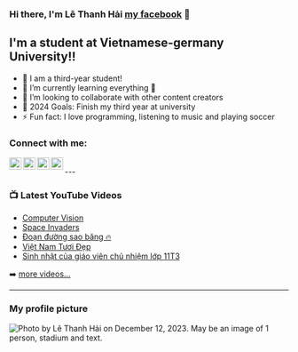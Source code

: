 ### Hi there, I'm Lê Thanh Hải [my facebook][website] 👋 

## I'm a student at Vietnamese-germany University!!

- 🔭 I am a third-year student!
- 🌱 I’m currently learning everything 🤣
- 👯 I’m looking to collaborate with other content creators
- 🥅 2024 Goals: Finish my third year at university
- ⚡ Fun fact: I love programming, listening to music and playing soccer

### Connect with me:

[<img align="left" alt="Facebook.com" width="22px" src="https://encrypted-tbn0.gstatic.com/images?q=tbn:ANd9GcTbUIstkkBc48WXEYG9Gzgx-SHCHSZcl451xw&usqp=CAU" />][website]
[<img align="left" alt="YouTube.com" width="22px" src="https://cdn.jsdelivr.net/npm/simple-icons@v3/icons/youtube.svg" />][youtube]
[<img align="left" alt="TikTok.com" width="22px" src="https://images.rawpixel.com/image_png_social_square/czNmcy1wcml2YXRlL3Jhd3BpeGVsX2ltYWdlcy93ZWJzaXRlX2NvbnRlbnQvdjk4Mi1kMS0wOC5wbmc.png?s=BGpfUTQOIGqojg7YHsRtDK52YmuEVm4b828tuek4ONo" />][tiktok]
[<img align="left" alt="Instagram.com" width="22px" src="https://cdn.jsdelivr.net/npm/simple-icons@v3/icons/instagram.svg" />][instagram]

<br />
---

### 📺 Latest YouTube Videos

<!-- YOUTUBE:START -->
- [Computer Vision](https://www.youtube.com/watch?v=-VESuHOmaJk)
- [Space Invaders](https://www.youtube.com/watch?v=rHdJcelfU3A&t=603s)
- [Đoạn đường sao băng 🔥](https://www.youtube.com/watch?v=BKkT0aTEmW4)
- [Việt Nam Tươi Đẹp](https://www.youtube.com/watch?v=J6VfLOm0Vkc)
- [Sinh nhật của giáo viên chủ nhiệm lớp 11T3](https://www.youtube.com/watch?v=sr_Gay7D_EA)
<!-- YOUTUBE:END -->

➡️ [more videos...](https://www.youtube.com/watch?v=66k1mT3Uebc)

---

### My profile picture
<img alt="Photo by Lê Thanh Hải on December 12, 2023. May be an image of 1 person, stadium and text." crossorigin="anonymous" src="https://scontent.cdninstagram.com/v/t39.30808-6/410489383_1690148021474296_4576235134731580021_n.jpg?stp=c0.64.1536.1920a_dst-jpg_e15&amp;efg=eyJ2ZW5jb2RlX3RhZyI6ImltYWdlX3VybGdlbi4xNTM2eDIwNDguc2RyIn0&amp;_nc_ht=scontent.cdninstagram.com&amp;_nc_cat=104&amp;_nc_ohc=fTY11aNb_QQAX8SsgJ3&amp;edm=APs17CUAAAAA&amp;ccb=7-5&amp;ig_cache_key=MzI1NjE3MzI5NTc0Nzk4ODQxMg%3D%3D.2-ccb7-5&amp;oh=00_AfAYEolcoXkeet6aIGVrTSc6rN3xs1G3oHgSWZIrGRlVAw&amp;oe=657F64F4&amp;_nc_sid=10d13b" class="x5yr21d xu96u03 x10l6tqk x13vifvy x87ps6o xh8yej3" style="object-fit: cover;" style="width: 50%; height: 50%;">


</details>

[website]: https://www.facebook.com/profile.php?id=100014373425372
[tiktok]: https://www.tiktok.com/@hailu2003?lang=vi-VN&is_copy_url=1&is_from_webapp=v1
[youtube]: https://youtube.com/codeSTACKr
[instagram]: https://www.instagram.com/thenhai2k3/
